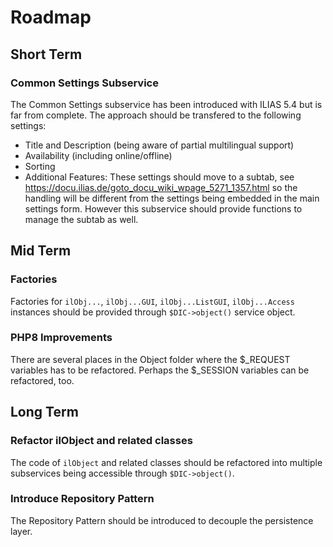 # Roadmap

## Short Term

### Common Settings Subservice

The Common Settings subservice has been introduced with ILIAS 5.4 but is far from complete. The approach should be transfered to the following settings:

- Title and Description (being aware of partial multilingual support)
- Availability (including online/offline)
- Sorting
- Additional Features: These settings should move to a subtab, see https://docu.ilias.de/goto_docu_wiki_wpage_5271_1357.html so the handling will be different from the settings being embedded in the main settings form. However this subservice should provide functions to manage the subtab as well.

## Mid Term

### Factories

Factories for `ilObj...`, `ilObj...GUI`, `ilObj...ListGUI`, `ilObj...Access` instances should be provided through `$DIC->object()` service object.

### PHP8 Improvements

There are several places in the Object folder where the $_REQUEST variables has to be refactored. 
Perhaps the $_SESSION variables can be refactored, too.
## Long Term

### Refactor ilObject and related classes

The code of `ilObject` and related classes should be refactored into multiple subservices being accessible through `$DIC->object()`.

### Introduce Repository Pattern

The Repository Pattern should be introduced to decouple the persistence layer.
